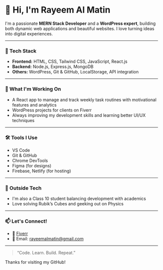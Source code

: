 # 👋 Hi, I'm Rayeem Al Matin

I'm a passionate **MERN Stack Developer** and a **WordPress expert**, building both dynamic web applications and beautiful websites. I love turning ideas into digital experiences.

---

### 🚀 Tech Stack
- **Frontend:** HTML, CSS, Tailwind CSS, JavaScript, React.js
- **Backend:** Node.js, Express.js, MongoDB
- **Others:** WordPress, Git & GitHub, LocalStorage, API integration

---

### 🧠 What I'm Working On
- A React app to manage and track weekly task routines with motivational features and analytics
- WordPress projects for clients on Fiverr
- Always improving my development skills and learning better UI/UX techniques

---

### 🛠️ Tools I Use
- VS Code
- Git & GitHub
- Chrome DevTools
- Figma (for designs)
- Firebase, Netlify (for hosting)

---

### 🌱 Outside Tech
- I'm also a Class 10 student balancing development with academics
- Love solving Rubik’s Cubes and geeking out on Physics

---

### 📫 Let's Connect!
- 💼 [Fiverr](https://www.fiverr.com/](https://www.fiverr.com/s/8zl9WAr)) 
- 📧 Email: rayeemalmatin@gmail.com

---

> “Code. Learn. Build. Repeat.”

Thanks for visiting my GitHub!


<!---
rayeem-developer/rayeem-developer is a ✨ special ✨ repository because its `README.md` (this file) appears on your GitHub profile.
You can click the Preview link to take a look at your changes.
--->
